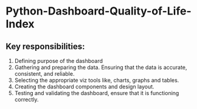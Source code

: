 # Python-Dashboard-Quality-of-Life-Index

## Key responsibilities:
1. Defining purpose of the dashboard
2. Gathering and preparing the data. Ensuring that the data is accurate, consistent, and reliable.
3. Selecting the appropriate viz tools like, charts, graphs and tables.
4. Creating the dashboard components and design layout.
5. Testing and validating the dashboard, ensure that it is functioning correctly. 
